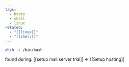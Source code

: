 ```yaml
---
tags:
  - howto
  - shell
  - linux
related:
  - "[[linux]]"
  - "[[shell]]"
---
```

```sh
chsh -s /bin/bash
```

found during: [[setup mail server trial]] <- [[Setup hosting]]